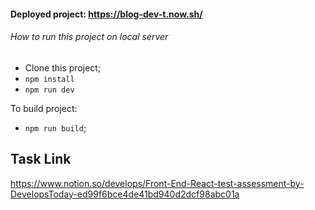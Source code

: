 #### Deployed project: https://blog-dev-t.now.sh/

###### How to run this project on local server

- Clone this project;
- `npm install`
- `npm run dev`

To build project:
- `npm run build`;

## Task Link
https://www.notion.so/develops/Front-End-React-test-assessment-by-DevelopsToday-ed99f6bce4de41bd940d2dcf98abc01a
